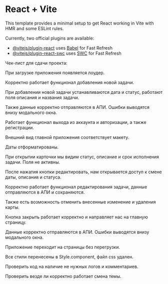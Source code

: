 # React + Vite

This template provides a minimal setup to get React working in Vite with HMR and some ESLint rules.

Currently, two official plugins are available:

- [@vitejs/plugin-react](https://github.com/vitejs/vite-plugin-react/blob/main/packages/plugin-react/README.md) uses [Babel](https://babeljs.io/) for Fast Refresh
- [@vitejs/plugin-react-swc](https://github.com/vitejs/vite-plugin-react-swc) uses [SWC](https://swc.rs/) for Fast Refresh


Чек-лист для сдачи проекта:

При загрузке приложения появляется лоудер.

Корректно работает функционал добавления новой задачи.

При добавлении новой задачи устанавливаются дата и статус, работают поля описания и названия задачи.

Также данные корректно отправляются в АПИ. Ошибки выводятся внизу модального окна.

Работает функционал выхода из аккаунта и авторизации, а также регистрации.

Внешний вид главной приложения соответствует макету.

Даты отформатированы.

При открытии карточки мы видим статус, описание и срок исполнения задачи. Поля не активны.

После нажатия кнопки редактировать, нам открывается доступ к смене даты, описания и статуса.

Корректно работает функционал редактирования задачи, данные отправляются в АПИ и сохраняются.

Также есть возможность отменить внесенные изменение и удаления карты.

Кнопка закрыть работает корректно и направляет нас на главную страницу.

Данные корректно отправляются в АПИ. Ошибки выводятся внизу модального окна.

Приложение переходит на страницы без перегрузки.

Все стили перенесены в Style.component, файл css удален.

Проверить код на наличие не нужных логов и комментариев.

Проверить везде ли корректно работает смена темы.